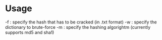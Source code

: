 # Usage
-f : specify the hash that has to be cracked (in .txt format)
-w : specify the dictionary to brute-force
-m : specify the hashing algorightm (currently supports md5 and sha1)
